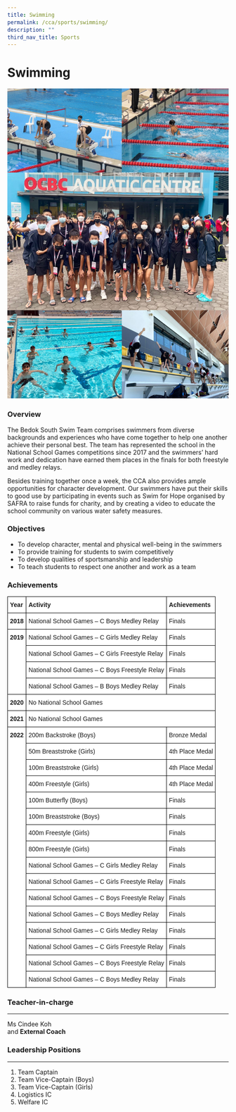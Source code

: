 ```yaml
---
title: Swimming
permalink: /cca/sports/swimming/
description: ""
third_nav_title: Sports
---
```

Swimming
========

![Swimming](/images/swimming.jpg)

### Overview

The Bedok South Swim Team comprises swimmers from diverse backgrounds and experiences who have come together to help one another achieve their personal best. The team has represented the school in the National School Games competitions since 2017 and the swimmers’ hard work and dedication have earned them places in the finals for both freestyle and medley relays.  

Besides training together once a week, the CCA also provides ample opportunities for character development. Our swimmers have put their skills to good use by participating in events such as Swim for Hope organised by SAFRA to raise funds for charity, and by creating a video to educate the school community on various water safety measures.

### Objectives

*   To develop character, mental and physical well-being in the swimmers
*   To provide training for students to swim competitively
*   To develop qualities of sportsmanship and leadership
*   To teach students to respect one another and work as a team

### Achievements

<style type="text/css">
.tg  {border-collapse:collapse;border-spacing:0;}
.tg td{border-color:black;border-style:solid;border-width:1px;font-family:Arial, sans-serif;font-size:14px;
  overflow:hidden;padding:10px 5px;word-break:normal;}
.tg th{border-color:black;border-style:solid;border-width:1px;font-family:Arial, sans-serif;font-size:14px;
  font-weight:normal;overflow:hidden;padding:10px 5px;word-break:normal;}
.tg .tg-dgl5{background-color:#FFF;font-weight:bold;text-align:left;vertical-align:top}
.tg .tg-ktyi{background-color:#FFF;text-align:left;vertical-align:top}
</style>
<table class="tg">
<thead>
  <tr>
    <th class="tg-dgl5">Year</th>
    <th class="tg-dgl5">Activity</th>
    <th class="tg-dgl5">Achievements</th>
  </tr>
</thead>
<tbody>
  <tr>
    <td class="tg-dgl5">2018</td>
    <td class="tg-ktyi">National School Games – C Boys Medley Relay</td>
    <td class="tg-ktyi">Finals</td>
  </tr>
  <tr>
    <td class="tg-dgl5" rowspan="4">2019</td>
    <td class="tg-ktyi">National School Games – C Girls Medley Relay</td>
    <td class="tg-ktyi">Finals</td>
  </tr>
  <tr>
    <td class="tg-ktyi">National School Games – C Girls Freestyle Relay</td>
    <td class="tg-ktyi">Finals</td>
  </tr>
  <tr>
    <td class="tg-ktyi">National School Games – C Boys Freestyle Relay</td>
    <td class="tg-ktyi">Finals</td>
  </tr>
  <tr>
    <td class="tg-ktyi">National School Games – B Boys Medley Relay</td>
    <td class="tg-ktyi">Finals</td>
  </tr>
  <tr>
    <td class="tg-dgl5">2020</td>
    <td class="tg-ktyi" colspan="2">No National School Games</td>
  </tr>
  <tr>
    <td class="tg-dgl5">2021</td>
    <td class="tg-ktyi" colspan="2">No National School Games</td>
  </tr>
  <tr>
    <td class="tg-dgl5" rowspan="16">2022<br> </td>
    <td class="tg-ktyi">200m Backstroke (Boys)</td>
    <td class="tg-ktyi">Bronze Medal</td>
  </tr>
  <tr>
    <td class="tg-ktyi">50m Breaststroke (Girls)</td>
    <td class="tg-ktyi">4th Place Medal</td>
  </tr>
  <tr>
    <td class="tg-ktyi">100m Breaststroke (Girls)</td>
    <td class="tg-ktyi">4th Place Medal</td>
  </tr>
  <tr>
    <td class="tg-ktyi">400m Freestyle (Girls)</td>
    <td class="tg-ktyi">4th Place Medal</td>
  </tr>
  <tr>
    <td class="tg-ktyi">100m Butterfly (Boys)</td>
    <td class="tg-ktyi">Finals</td>
  </tr>
  <tr>
    <td class="tg-ktyi">100m Breaststroke (Boys)</td>
    <td class="tg-ktyi">Finals</td>
  </tr>
  <tr>
    <td class="tg-ktyi">400m Freestyle (Girls)</td>
    <td class="tg-ktyi">Finals</td>
  </tr>
  <tr>
    <td class="tg-ktyi">800m Freestyle (Girls)</td>
    <td class="tg-ktyi">Finals</td>
  </tr>
  <tr>
    <td class="tg-ktyi">National School Games – C Girls Medley Relay</td>
    <td class="tg-ktyi">Finals</td>
  </tr>
  <tr>
    <td class="tg-ktyi">National School Games – C Girls Freestyle Relay</td>
    <td class="tg-ktyi">Finals</td>
  </tr>
  <tr>
    <td class="tg-ktyi">National School Games – C Boys Freestyle Relay</td>
    <td class="tg-ktyi">Finals</td>
  </tr>
  <tr>
    <td class="tg-ktyi">National School Games – C Boys Medley Relay</td>
    <td class="tg-ktyi">Finals</td>
  </tr>
  <tr>
    <td class="tg-ktyi">National School Games – C Girls Medley Relay</td>
    <td class="tg-ktyi">Finals</td>
  </tr>
  <tr>
    <td class="tg-ktyi">National School Games – C Girls Freestyle Relay</td>
    <td class="tg-ktyi">Finals</td>
  </tr>
  <tr>
    <td class="tg-ktyi">National School Games – C Boys Freestyle Relay</td>
    <td class="tg-ktyi">Finals</td>
  </tr>
  <tr>
    <td class="tg-ktyi">National School Games – C Boys Medley Relay</td>
    <td class="tg-ktyi">Finals</td>
  </tr>
</tbody>
</table>

### Teacher-in-charge
-----------------

Ms Cindee Koh   
and **External Coach**

### Leadership Positions
--------------------

1.  Team Captain
2.  Team Vice-Captain (Boys)
3.  Team Vice-Captain (Girls)
4.  Logistics IC
5.  Welfare IC